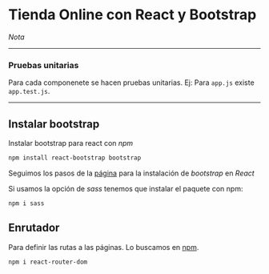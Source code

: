 # Tienda Online con React y Bootstrap

_Nota_

---

### Pruebas unitarias

Para cada componenete se hacen pruebas unitarias. Ej:
Para `app.js` existe `app.test.js`.

---

## Instalar bootstrap

Instalar bootstrap para react con _npm_

```bash
npm install react-bootstrap bootstrap
```

Seguimos los pasos de la [página](https://react-bootstrap.github.io/getting-started/introduction) para la instalación de _bootstrap_ en _React_

Si usamos la opción de _sass_ tenemos que instalar el paquete con npm:

```shell
npm i sass
```

## Enrutador

Para definir las rutas a las páginas. Lo buscamos en [npm](https://www.npmjs.com/package/react-router-dom).

```shell
npm i react-router-dom
```
